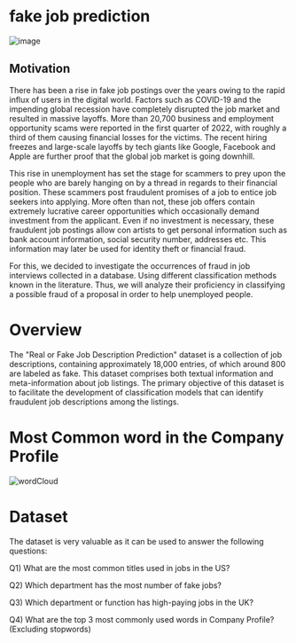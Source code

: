 
# fake job prediction

![image](https://github.com/momin305/fake_job_prediction/assets/77921588/27063e3e-d3c3-4208-95f6-50b54e593225)

## Motivation

There has been a rise in fake job postings over the years owing to the rapid influx of users in the digital world. Factors such as COVID-19 and the impending global recession have completely disrupted the job market and resulted in massive layoffs. More than 20,700 business and employment opportunity scams were reported in the first quarter of 2022, with roughly a third of them causing financial losses for the victims. The recent hiring freezes and large-scale layoffs by tech giants like Google, Facebook and Apple are further proof that the global job market is going downhill.

This rise in unemployment has set the stage for scammers to prey upon the people who are barely hanging on by a thread in regards to their financial position. These scammers post fraudulent promises of a job to entice job seekers into applying. More often than not, these job offers contain extremely lucrative career opportunities which occasionally demand investment from the applicant. Even if no investment is necessary, these fraudulent job postings allow con artists to get personal information such as bank account information, social security number, addresses etc. This information may later be used for identity theft or financial fraud.

For this, we decided to investigate the occurrences of fraud in job interviews collected in a database. Using different classification methods known in the literature. Thus, we will analyze their proficiency in classifying a possible fraud of a proposal in order to help unemployed people.

# Overview


The "Real or Fake Job Description Prediction" dataset is a collection of job descriptions, containing approximately 18,000 entries, of which around 800 are labeled as fake. This dataset comprises both textual information and meta-information about job listings. The primary objective of this dataset is to facilitate the development of classification models that can identify fraudulent job descriptions among the listings.

# Most Common word in the Company Profile

![wordCloud](https://github.com/momin305/fake_job_prediction/assets/77921588/7c558bde-dcad-4450-b146-69c158e6296f)


# Dataset

The dataset is very valuable as it can be used to answer the following questions:

Q1) What are the most common titles used in jobs in the US?

Q2) Which department has the most number of fake jobs?

Q3) Which department or function has high-paying jobs in the UK?

Q4) What are the top 3 most commonly used words in Company Profile? (Excluding stopwords)


